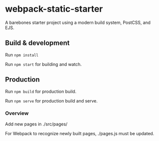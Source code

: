 # webpack-static-starter

A barebones starter project using a modern build system, PostCSS, and EJS.

## Build & development

Run `npm install`

Run `npm start` for building and watch.

## Production

Run `npm build` for production build.

Run `npm serve` for production build and serve.

### Overview

Add new pages in ./src/pages/

For Webpack to recognize newly built pages, ./pages.js must be updated.
